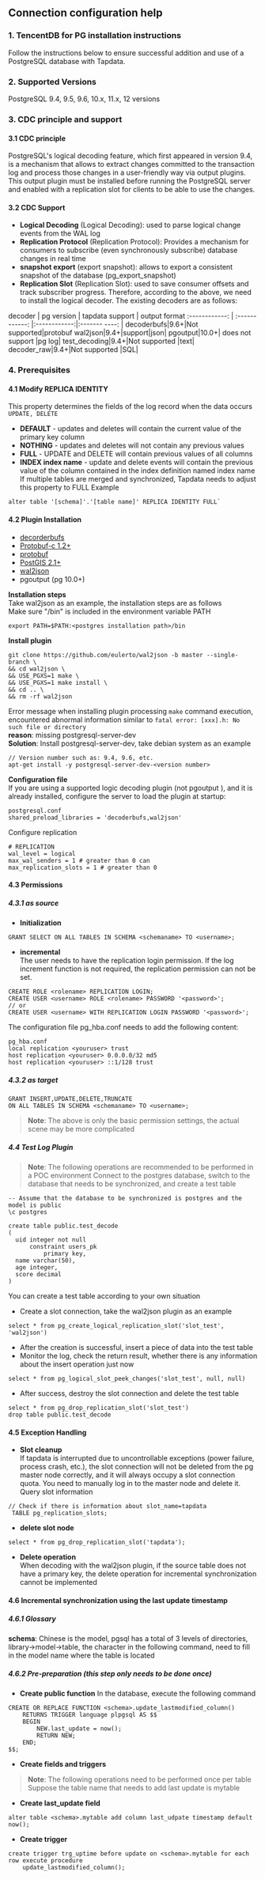 ## **Connection configuration help**
### **1. TencentDB for PG installation instructions**
Follow the instructions below to ensure successful addition and use of a PostgreSQL database with Tapdata.
### **2. Supported Versions**
PostgreSQL 9.4, 9.5, 9.6, 10.x, 11.x, 12 versions
### **3. CDC principle and support**
#### **3.1 CDC principle**
PostgreSQL's logical decoding feature, which first appeared in version 9.4, is a mechanism that allows to extract changes committed to the transaction log and process those changes in a user-friendly way via output plugins.
This output plugin must be installed before running the PostgreSQL server and enabled with a replication slot for clients to be able to use the changes.
#### **3.2 CDC Support**
- **Logical Decoding** (Logical Decoding): used to parse logical change events from the WAL log
- **Replication Protocol** (Replication Protocol): Provides a mechanism for consumers to subscribe (even synchronously subscribe) database changes in real time
- **snapshot export** (export snapshot): allows to export a consistent snapshot of the database (pg_export_snapshot)
- **Replication Slot** (Replication Slot): used to save consumer offsets and track subscriber progress.
  Therefore, according to the above, we need to install the logical decoder. The existing decoders are as follows:

decoder | pg version | tapdata support | output format
:------------: | :------------: |:------------:|:------- ----: |
decoderbufs|9.6+|Not supported|protobuf
wal2json|9.4+|support|json|
pgoutput|10.0+| does not support |pg log|
test_decoding|9.4+|Not supported |text|
decoder_raw|9.4+|Not supported |SQL|

### **4. Prerequisites**
#### **4.1 Modify REPLICA IDENTITY**
This property determines the fields of the log record when the data occurs `UPDATE, DELETE`
- **DEFAULT** - updates and deletes will contain the current value of the primary key column
- **NOTHING** - updates and deletes will not contain any previous values
- **FULL** - UPDATE and DELETE will contain previous values ​​of all columns
- **INDEX index name** - update and delete events will contain the previous value of the column contained in the index definition named index name
  If multiple tables are merged and synchronized, Tapdata needs to adjust this property to FULL
  Example
````
alter table '[schema]'.'[table name]' REPLICA IDENTITY FULL`
````

#### **4.2 Plugin Installation**
- [decorderbufs](https://github.com/debezium/postgres-decoderbufs)
- [Protobuf-c 1.2+](https://github.com/protobuf-c/protobuf-c)
- [protobuf ](https://blog.csdn.net/gumingyaotangwei/article/details/78936608)
- [PostGIS 2.1+](http://www.postgis.net/)
- [wal2json](https://github.com/eulerto/wal2json/blob/master/README.md)
- pgoutput (pg 10.0+)

**Installation steps**<br>
Take wal2json as an example, the installation steps are as follows<br>
Make sure "/bin" is included in the environment variable PATH<br>
````
export PATH=$PATH:<postgres installation path>/bin
````
**Install plugin**<br>
````
git clone https://github.com/eulerto/wal2json -b master --single-branch \
&& cd wal2json \
&& USE_PGXS=1 make \
&& USE_PGXS=1 make install \
&& cd .. \
&& rm -rf wal2json
````
Error message when installing plugin processing `make` command execution, encountered abnormal information similar to `fatal error: [xxx].h: No such file or directory `<br>
**reason**: missing postgresql-server-dev<br>
**Solution**: Install postgresql-server-dev, take debian system as an example<br>
````
// Version number such as: 9.4, 9.6, etc.
apt-get install -y postgresql-server-dev-<version number>
````
**Configuration file**<br>
If you are using a supported logic decoding plugin (not pgoutput ), and it is already installed, configure the server to load the plugin at startup:<br>
````
postgresql.conf
shared_preload_libraries = 'decoderbufs,wal2json'
````
Configure replication<br>
````
# REPLICATION
wal_level = logical
max_wal_senders = 1 # greater than 0 can
max_replication_slots = 1 # greater than 0
````

#### **4.3 Permissions**
##### **4.3.1 as source**
- **Initialization**<br>
````
GRANT SELECT ON ALL TABLES IN SCHEMA <schemaname> TO <username>;
````
- **incremental**<br>
  The user needs to have the replication login permission. If the log increment function is not required, the replication permission can not be set.
````
CREATE ROLE <rolename> REPLICATION LOGIN;
CREATE USER <username> ROLE <rolename> PASSWORD '<password>';
// or
CREATE USER <username> WITH REPLICATION LOGIN PASSWORD '<password>';
````
The configuration file pg_hba.conf needs to add the following content:<br>
````
pg_hba.conf
local replication <youruser> trust
host replication <youruser> 0.0.0.0/32 md5
host replication <youruser> ::1/128 trust
````

##### **4.3.2 as target**
````
GRANT INSERT,UPDATE,DELETE,TRUNCATE
ON ALL TABLES IN SCHEMA <schemaname> TO <username>;
````
> **Note**: The above is only the basic permission settings, the actual scene may be more complicated

##### **4.4 Test Log Plugin**
> **Note**: The following operations are recommended to be performed in a POC environment
>Connect to the postgres database, switch to the database that needs to be synchronized, and create a test table
````
-- Assume that the database to be synchronized is postgres and the model is public
\c postgres

create table public.test_decode
(
  uid integer not null
      constraint users_pk
          primary key,
  name varchar(50),
  age integer,
  score decimal
)
````
You can create a test table according to your own situation<br>
- Create a slot connection, take the wal2json plugin as an example
````
select * from pg_create_logical_replication_slot('slot_test', 'wal2json')
````
- After the creation is successful, insert a piece of data into the test table<br>
- Monitor the log, check the return result, whether there is any information about the insert operation just now<br>
````
select * from pg_logical_slot_peek_changes('slot_test', null, null)
````
- After success, destroy the slot connection and delete the test table<br>
````
select * from pg_drop_replication_slot('slot_test')
drop table public.test_decode
````
#### **4.5 Exception Handling**
- **Slot cleanup**<br>
  If tapdata is interrupted due to uncontrollable exceptions (power failure, process crash, etc.), the slot connection will not be deleted from the pg master node correctly, and it will always occupy a slot connection quota. You need to manually log in to the master node and delete it.
  Query slot information
````
// Check if there is information about slot_name=tapdata
 TABLE pg_replication_slots;
````
- **delete slot node**<br>
````
select * from pg_drop_replication_slot('tapdata');
````
- **Delete operation**<br>
  When decoding with the wal2json plugin, if the source table does not have a primary key, the delete operation for incremental synchronization cannot be implemented

#### **4.6 Incremental synchronization using the last update timestamp**
##### **4.6.1 Glossary**
**schema**: Chinese is the model, pgsql has a total of 3 levels of directories, library->model->table, the <schema> character in the following command, need to fill in the model name where the table is located
##### **4.6.2 Pre-preparation (this step only needs to be done once)**
- **Create public function**
  In the database, execute the following command
````
CREATE OR REPLACE FUNCTION <schema>.update_lastmodified_column()
    RETURNS TRIGGER language plpgsql AS $$
    BEGIN
        NEW.last_update = now();
        RETURN NEW;
    END;
$$;
````
- **Create fields and triggers**
> **Note**: The following operations need to be performed once per table
Suppose the table name that needs to add last update is mytable
- **Create last_update field**
````
alter table <schema>.mytable add column last_udpate timestamp default now();
````
- **Create trigger**
````
create trigger trg_uptime before update on <schema>.mytable for each row execute procedure
    update_lastmodified_column();
````

